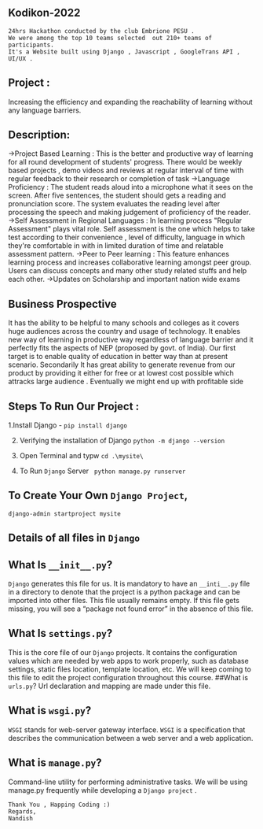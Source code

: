 ## Kodikon-2022
```
24hrs Hackathon conducted by the club Embrione PESU .
We were among the top 10 teams selected  out 210+ teams of participants.
It's a Website built using Django , Javascript , GoogleTrans API , UI/UX .
```
## Project : 

 Increasing the efficiency and expanding the reachability of
learning without any language barriers. 


## Description: 

->Project Based Learning : This is the better and productive way of learning for all round development of students'
progress. There would be weekly based projects , demo videos and reviews at regular interval of time with regular
feedback to their research or completion of task
->Language Proficiency : The student reads aloud into a microphone what it sees on the screen. After five sentences,
the student should gets a reading and pronunciation score. The system evaluates the reading level after processing
the speech and making judgement of proficiency of the reader.
->Self Assessment in Regional Languages : In learning process "Regular Assessment" plays vital role. Self
assessment is the one which helps to take test according to their convenience , level of difficulty, language in
which they're comfortable in with in limited duration of time and relatable assessment pattern.
->Peer to Peer learning : This feature enhances learning process and increases collaborative learning amongst peer
group. Users can discuss concepts and many other study related stuffs and help each other.
->Updates on Scholarship and important nation wide exams

## Business Prospective
It has the ability to be helpful to many schools and colleges as it covers huge
audiences across the country and usage of technology. It enables new way of
learning in productive way regardless of language barrier and it perfectly fits
the aspects of NEP (proposed by govt. of India).
Our first target is to enable quality of education in better way than at
present scenario. Secondarily It has great ability to generate revenue from
our product by providing it either for free or at lowest cost possible which
attracks large audience . Eventually we might end up with profitable side


 ## Steps To Run Our Project :
 
 1.Install Django -  ``` pip install django ```
 
 2. Verifying the installation of Django 
    ``` python -m django --version ```
   
3.  Open Terminal and typw
 ``` cd .\mysite\ ```
 
4. To Run ```Django``` Server 
 ```  python manage.py runserver   ```
 
## To Create Your Own ```Django Project```,
  ``` django-admin startproject mysite ```
## Details of all files in ```Django``` 

 ## What Is ```__init__.py```?
```Django``` generates this file for us. It is mandatory to have an ```__inti__.py``` file in a directory to denote that the project is a python package and can be imported into other files. This file usually remains empty.
If this file gets missing, you will see a “package not found error” in the absence of this file.
 ## What Is ```settings.py```?
This is the core file of our ```Django``` projects.
It contains the configuration values which are needed by web apps to work properly, such as database settings, static files location, template location, etc. We will keep coming to this file to edit the project configuration throughout this course.
##What is ```urls.py```?
Url declaration and mapping are made under this file.
## What is ```wsgi.py```?
```WSGI``` stands for web-server gateway interface.
```WSGI``` is a specification that describes the communication between a web server and a web application.
## What is ```manage.py```?
Command-line utility for performing administrative tasks.
We will be using manage.py frequently while developing a ```Django project``` .


``` 
Thank You , Happing Coding :)
Regards,
Nandish 
```

  
 

 
 
